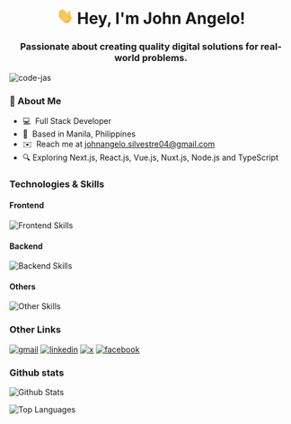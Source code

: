 <h1 align="center"><img src="https://raw.githubusercontent.com/ABSphreak/ABSphreak/master/gifs/Hi.gif" width="30"> Hey, I'm John Angelo!</h1>
<h3 align="center">Passionate about creating quality digital solutions for real-world problems.</h3>

<p align="left">
    <img
        src="https://komarev.com/ghpvc/?username=code-jas&label=Profile%20views&color=0e75b6&style=flat"
        alt="code-jas"
    />
</p>

### 🚀 About Me
- 💻  Full Stack Developer
- 📍  Based in Manila, Philippines
- ✉️  Reach me at [johnangelo.silvestre04@gmail.com](mailto:johnangelo.silvestre04@gmail.com)
- 🔍  Exploring Next.js, React.js, Vue.js, Nuxt.js, Node.js and TypeScript

### Technologies & Skills

#### Frontend
![Frontend Skills](https://go-skill-icons.vercel.app/api/icons?i=typescript,react,nextjs,vue,nuxt,vite,tailwind,flutter,dart,javascript,html,css&titles=true)

#### Backend
![Backend Skills](https://go-skill-icons.vercel.app/api/icons?i=nodejs,express,prisma,sequelize,mysql,postgresql,mongodb,firebase&titles=true)

#### Others
![Other Skills](https://go-skill-icons.vercel.app/api/icons?i=vercel,docker,digitalocean,git,github,gitlab&titles=true)


### Other Links

[![gmail](https://go-skill-icons.vercel.app/api/icons?i=gmail&titles=true)](mailto:johnangelo.silvestre04@gmail.com)
[![linkedin](https://go-skill-icons.vercel.app/api/icons?i=linkedin&titles=true)](https://www.linkedin.com/in/johnangelo-silvestre/)
[![x](https://go-skill-icons.vercel.app/api/icons?i=x&titles=true)](https://x.com/CodeJs04)
[![facebook](https://go-skill-icons.vercel.app/api/icons?i=facebook&titles=true)](https://www.facebook.com/angelobsilvestre)

### Github stats

![Github Stats](https://github-readme-stats-code-jas.vercel.app/api?username=code-jas&theme=blueberry&count_private=true&hide_border=true&line_height=30&rank_icon=github&cache_seconds=86400)

![Top Languages](https://github-readme-stats-code-jas.vercel.app/api/top-langs/?username=code-jas&theme=blueberry&count_private=true&hide_border=true&cache_seconds=86400)
    
    
<!-- refresh  24-hrs -->

